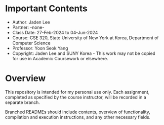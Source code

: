 # Important Contents

- Author:         Jaden Lee
- Partner:        -none-
- Class Date:     27-Feb-2024 to 04-Jun-2024
- Course:         CSE 320, State University of New York at Korea, Department of Computer Science
- Professor:      Yoon Seok Yang
- Copyright:      Jaden Lee and SUNY Korea - This work may not be copied for use in Academic Coursework or elsewhere.

# Overview

This repository is intended for my personal use only. Each assignment, completed as specified by the course instructor, will be recorded in a separate branch. 

Branched READMEs should include contents, overview of functionality, compilation and execution instructions, and any other necessary fields.